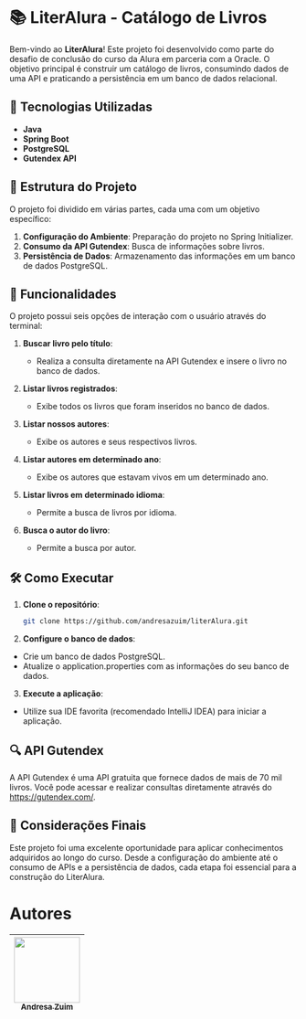 # 📚 LiterAlura - Catálogo de Livros

Bem-vindo ao **LiterAlura**! Este projeto foi desenvolvido como parte do desafio de conclusão do curso da Alura em parceria com a Oracle. 
O objetivo principal é construir um catálogo de livros, consumindo dados de uma API e praticando a persistência em um banco de dados relacional. 

## 🚀 Tecnologias Utilizadas

- **Java**
- **Spring Boot**
- **PostgreSQL**
- **Gutendex API**

## 📂 Estrutura do Projeto

O projeto foi dividido em várias partes, cada uma com um objetivo específico:

1. **Configuração do Ambiente**: Preparação do projeto no Spring Initializer.
2. **Consumo da API Gutendex**: Busca de informações sobre livros.
3. **Persistência de Dados**: Armazenamento das informações em um banco de dados PostgreSQL.

## 📜 Funcionalidades

O projeto possui seis opções de interação com o usuário através do terminal:

1. **Buscar livro pelo título**:
   - Realiza a consulta diretamente na API Gutendex e insere o livro no banco de dados.

2. **Listar livros registrados**:
   - Exibe todos os livros que foram inseridos no banco de dados.
  
3. **Listar nossos autores**:
   - Exibe os autores e seus respectivos livros.

4. **Listar autores em determinado ano**:
   - Exibe os autores que estavam vivos em um determinado ano.

5. **Listar livros em determinado idioma**:
   - Permite a busca de livros por idioma.

6. **Busca o autor do livro**:
   - Permite a busca por autor.

## 🛠️ Como Executar

1. **Clone o repositório**:
   ```bash
   git clone https://github.com/andresazuim/literAlura.git
   
2. **Configure o banco de dados**:
  - Crie um banco de dados PostgreSQL.
  - Atualize o application.properties com as informações do seu banco de dados.

3. **Execute a aplicação**:

  - Utilize sua IDE favorita (recomendado IntelliJ IDEA) para iniciar a aplicação.

## 🔍 API Gutendex

A API Gutendex é uma API gratuita que fornece dados de mais de 70 mil livros. Você pode acessar e realizar consultas diretamente através do https://gutendex.com/.


## 📝 Considerações Finais

Este projeto foi uma excelente oportunidade para aplicar conhecimentos adquiridos ao longo do curso. Desde a configuração do ambiente até o consumo de APIs e a persistência de dados, cada etapa foi essencial para a construção do LiterAlura.


# Autores
| [<img loading="lazy" src="https://avatars.githubusercontent.com/u/105896691?v=4" width=115><br><sub>Andresa Zuim</sub>](https://github.com/andresazuim) |
| :---: | 

